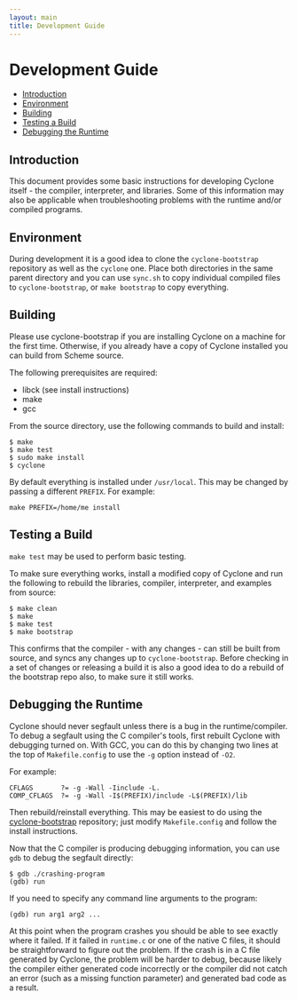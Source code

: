 ```yaml
---
layout: main
title: Development Guide
---
```


# Development Guide

- [Introduction](#introduction)
- [Environment](#environment)
- [Building](#building)
- [Testing a Build](#testing-a-build)
- [Debugging the Runtime](#debugging-the-runtime)

## Introduction

This document provides some basic instructions for developing Cyclone itself - the compiler, interpreter, and libraries. Some of this information may also be applicable when troubleshooting problems with the runtime and/or compiled programs.

## Environment

During development it is a good idea to clone the `cyclone-bootstrap` repository as well as the `cyclone` one. Place both directories in the same parent directory and you can use `sync.sh` to copy individual compiled files to `cyclone-bootstrap`, or `make bootstrap` to copy everything.

## Building

Please use cyclone-bootstrap if you are installing Cyclone on a machine for the first time. Otherwise, if you already have a copy of Cyclone installed you can build from Scheme source. 

The following prerequisites are required:

- libck (see install instructions)
- make
- gcc

From the source directory, use the following commands to build and install:

    $ make
    $ make test
    $ sudo make install
    $ cyclone
    
By default everything is installed under `/usr/local`. This may be changed by passing a different `PREFIX`. For example:

    make PREFIX=/home/me install

## Testing a Build

`make test` may be used to perform basic testing. 

To make sure everything works, install a modified copy of Cyclone and run the following to rebuild the libraries, compiler, interpreter, and examples from source:

    $ make clean
    $ make
    $ make test
    $ make bootstrap

This confirms that the compiler - with any changes - can still be built from source, and syncs any changes up to `cyclone-bootstrap`. Before checking in a set of changes or releasing a build it is also a good idea to do a rebuild of the bootstrap repo also, to make sure it still works.

## Debugging the Runtime

Cyclone should never segfault unless there is a bug in the runtime/compiler. To debug a segfault using the C compiler's tools, first rebuilt Cyclone with debugging turned on. With GCC, you can do this by changing two lines at the top of `Makefile.config` to use the `-g` option instead of `-O2`. 

For example:

    CFLAGS       ?= -g -Wall -Iinclude -L.
    COMP_CFLAGS  ?= -g -Wall -I$(PREFIX)/include -L$(PREFIX)/lib

Then rebuild/reinstall everything. This may be easiest to do using the [cyclone-bootstrap](https://github.com/justinethier/cyclone-bootstrap) repository; just modify `Makefile.config` and follow the install instructions.

Now that the C compiler is producing debugging information, you can use `gdb` to debug the segfault directly:

    $ gdb ./crashing-program
    (gdb) run

If you need to specify any command line arguments to the program:

    (gdb) run arg1 arg2 ...

At this point when the program crashes you should be able to see exactly where it failed. If it failed in `runtime.c` or one of the native C files, it should be straightforward to figure out the problem. If the crash is in a C file generated by Cyclone, the problem will be harder to debug, because likely the compiler either generated code incorrectly or the compiler did not catch an error (such as a missing function parameter) and generated bad code as a result.
